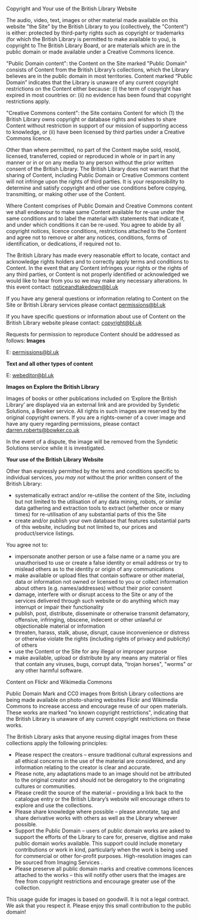Copyright and Your use of the British Library Website

The audio, video, text, images or other material made available on this website "the Site" by the British Library to you (collectively, the "Content") is either: protected by third-party rights such as copyright or trademarks (for which the British Library is permitted to make available to you), is copyright to The British Library Board, or are materials which are in the public domain or made available under a Creative Commons licence.

"Public Domain content": the Content on the Site marked "Public Domain" consists of Content from the British Library’s collections, which the Library believes are in the public domain in most territories. Content marked “Public Domain” indicates that the Library is unaware of any current copyright restrictions on the Content either because: (i) the term of copyright has expired in most countries or: (ii) no evidence has been found that copyright restrictions apply.

"Creative Commons content": the Site contains Content for which (1) the British Library owns copyright or database rights and wishes to share Content without restriction in support of our mission of supporting access to knowledge, or (ii) have been licensed by third parties under a Creative Commons licence.

Other than where permitted, no part of the Content maybe sold, resold, licensed, transferred, copied or reproduced in whole or in part in any manner or in or on any media to any person without the prior written consent of the British Library. The British Library does not warrant that the sharing of Content, including Public Domain or Creative Commons content will not infringe upon the rights of third parties. It is your responsibility to determine and satisfy copyright and other use conditions before copying, transmitting, or making other use of the Content.

Where Content comprises of Public Domain and Creative Commons content we shall endeavour to make same Content available for re-use under the same conditions and to label the material with statements that indicate if, and under which conditions it can be re-used. You agree to abide by all copyright notices, licence conditions, restrictions attached to the Content and agree not to remove or alter any notices, conditions, forms of identification, or dedications, if required not to.

The British Library has made every reasonable effort to locate, contact and acknowledge rights holders and to correctly apply terms and conditions to Content. In the event that any Content infringes your rights or the rights of any third parties, or Content is not properly identified or acknowledged we would like to hear from you so we may make any necessary alterations. In this event contact: noticeandtakedown@bl.uk

If you have any general questions or information relating to Content on the Site or British Library services please contact permissions@bl.uk

If you have specific questions or information about use of Content on the British Library website please contact: copyright@bl.uk

Requests for permission to reproduce Content should be addressed as follows: **Images**

E: permissions@bl.uk

**Text and all other types of content**

E: webeditor@bl.uk

**Images on Explore the British Library**

Images of books or other publications included on ‘Explore the British Library’ are displayed via an external link and are provided by Syndetic Solutions, a Bowker service. All rights in such images are reserved by the original copyright owners. If you are a rights-owner of a cover image and have any query regarding permissions, please contact darren.roberts@bowker.co.uk

In the event of a dispute, the image will be removed from the Syndetic Solutions service while it is investigated.

**Your use of the British Library Website**

Other than expressly permitted by the terms and conditions specific to individual services, _you may not_ without the prior written consent of the British Library:

*   systematically extract and/or re-utilise the content of the Site, including but not limited to the utilisation of any data mining, robots, or similar data gathering and extraction tools to extract (whether once or many times) for re-utilisation of any substantial parts of this the Site
*   create and/or publish your own database that features substantial parts of this website, including but not limited to, our prices and product/service listings.

You agree not to:

*   impersonate another person or use a false name or a name you are unauthorised to use or create a false identity or email address or try to mislead others as to the identity or origin of any communications
*   make available or upload files that contain software or other material, data or information not owned or licensed to you or collect information about others (e.g. names/addresses) without their prior consent
*   damage, interfere with or disrupt access to the Site or any of the services delivered through such website or do anything which may interrupt or impair their functionality
*   publish, post, distribute, disseminate or otherwise transmit defamatory, offensive, infringing, obscene, indecent or other unlawful or objectionable material or information
*   threaten, harass, stalk, abuse, disrupt, cause inconvenience or distress or otherwise violate the rights (including rights of privacy and publicity) of others
*   use the Content or the Site for any illegal or improper purpose
*   make available, upload or distribute by any means any material or files that contain any viruses, bugs, corrupt data, "trojan horses", "worms" or any other harmful software.

Content on Flickr and Wikimedia Commons

Public Domain Mark and CC0 images from British Library collections are being made available on photo-sharing websites Flickr and Wikimedia Commons to increase access and encourage reuse of our open materials. These works are marked "no known copyright restrictions", indicating that the British Library is unaware of any current copyright restrictions on these works.

The British Library asks that anyone reusing digital images from these collections apply the following principles:

*   Please respect the creators – ensure traditional cultural expressions and all ethical concerns in the use of the material are considered, and any information relating to the creator is clear and accurate.
*   Please note, any adaptations made to an image should not be attributed to the original creator and should not be derogatory to the originating cultures or communities.
*   Please credit the source of the material – providing a link back to the catalogue entry or the British Library’s website will encourage others to explore and use the collections.
*   Please share knowledge where possible – please annotate, tag and share derivative works with others as well as the Library wherever possible.
*   Support the Public Domain – users of public domain works are asked to support the efforts of the Library to care for, preserve, digitise and make public domain works available. This support could include monetary contributions or work in kind, particularly when the work is being used for commercial or other for-profit purposes. High-resolution images can be sourced from Imaging Services .
*   Please preserve all public domain marks and creative commons licences attached to the works – this will notify other users that the images are free from copyright restrictions and encourage greater use of the collection.

This usage guide for images is based on goodwill. It is not a legal contract. We ask that you respect it. Please enjoy this small contribution to the public domain!